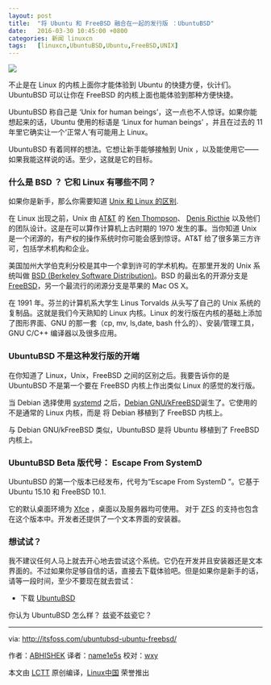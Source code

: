 ```yaml
---
layout: post
title:	"将 Ubuntu 和 FreeBSD 融合在一起的发行版 ：UbuntuBSD"
date:	2016-03-30 10:45:00 +0800 
categories:	新闻 linuxcn 
tags:	[linuxcn,UbuntuBSD,Ubuntu,FreeBSD,UNIX]
---
```



![](/Asserts/Images//attachment/album/201603/30/084703rmimh0zy5jsii3yh.jpg)


不止是在 Linux 的内核上面你才能体验到 Ubuntu 的快捷方便，伙计们。UbuntuBSD 可以让你在 FreeBSD 的内核上面也能体验到那种方便快捷。


UbuntuBSD 称自己是 ‘Unix for human beings’，这一点也不人惊讶。如果你能想起来的话，Ubuntu 使用的标语是 ‘Linux for human beings’ ，并且在过去的 11 年里它确实让一个‘正常人’有可能用上 Linux。


UbuntuBSD 有着同样的想法。它想让新手能够接触到 Unix ，以及能使用它——如果我能这样说的话。至少，这就是它的目标。


### 什么是 BSD ？ 它和 Linux 有哪些不同？


如果你是新手，那么你需要知道 [Unix 和 Linux 的区别](/article-3159-1.html).


在 Linux 出现之前，Unix 由 [AT&T](https://en.wikipedia.org/wiki/AT%26T) 的 [Ken Thompson](https://en.wikipedia.org/wiki/Ken_Thompson)、 [Denis Ricthie](https://en.wikipedia.org/wiki/Dennis_Ritchie) 以及他们的团队设计。这是在可以算作计算机上古时期的 1970 发生的事。当你知道 Unix 是一个闭源的，有产权的操作系统时你可能会感到惊讶。AT&T 给了很多第三方许可，包括学术机构和企业。


美国加州大学伯克利分校是其中一个拿到许可的学术机构。在那里开发的 Unix 系统叫做 [BSD (Berkeley Software Distribution)](http://www.bsd.org/)。BSD 的最出名的开源分支是 [FreeBSD](https://www.freebsd.org/)，另一个最流行的闭源分支是苹果的 Mac OS X。


在 1991 年。芬兰的计算机系大学生 Linus Torvalds 从头写了自己的 Unix 系统的复制品。这就是我们今天熟知的 Linux 内核。Linux 的发行版在内核的基础上添加了图形界面、GNU 的那一套（cp, mv, ls,date, bash 什么的）、安装/管理工具，GNU C/C++ 编译器以及很多应用。


### UbuntuBSD 不是这种发行版的开端


在你知道了 Linux，Unix，FreeBSD 之间的区别之后。我要告诉你的是 UbuntuBSD 不是第一个要在 FreeBSD 内核上作出类似 Linux 的感觉的发行版。


当 Debian 选择使用 [systemd](https://www.freedesktop.org/wiki/Software/systemd/) 之后，[Debian GNU/kFreeBSD](https://www.debian.org/ports/kfreebsd-gnu/)诞生了。它使用的不是通常的 Linux 内核，而是 将 Debian 移植到了 FreeBSD 内核上。


与 Debian GNU/kFreeBSD 类似，UbuntuBSD 是将 Ubuntu 移植到了 FreeBSD 内核上。


### UbuntuBSD Beta 版代号： Escape From SystemD


UbuntuBSD 的第一个版本已经发布，代号为“Escape From SystemD ”。它基于 Ubuntu 15.10 和 FreeBSD 10.1.


它的默认桌面环境为 [Xfce](http://www.xfce.org/) ，桌面以及服务器均可使用。 对于 [ZFS](https://en.wikipedia.org/wiki/ZFS) 的支持也包含在这个版本中。开发者还提供了一个文本界面的安装器。


### 想试试？


我不建议任何人马上就去开心地去尝试这个系统。它仍在开发并且安装器还是文本界面的。不过如果你足够自信的话，直接去下载体验吧。但是如果你是新手的话，请等一段时间，至少不要现在就去尝试：


* 下载 [UbuntuBSD](https://sourceforge.net/projects/ubuntubsd/)


你认为 UbuntuBSD 怎么样？ 兹瓷不兹瓷它？




---


via: <http://itsfoss.com/ubuntubsd-ubuntu-freebsd/>


作者：[ABHISHEK](http://itsfoss.com/author/abhishek/) 译者：[name1e5s](https://github.com/name1e5s) 校对：[wxy](https://github.com/wxy)


本文由 [LCTT](https://github.com/LCTT/TranslateProject) 原创编译，[Linux中国](https://linux.cn/) 荣誉推出
